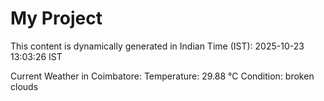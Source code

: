 # My Project

This content is dynamically generated in Indian Time (IST): 2025-10-23 13:03:26 IST


Current Weather in Coimbatore:
Temperature: 29.88 °C
Condition: broken clouds
